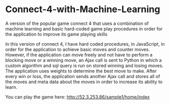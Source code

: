 # Connect-4-with-Machine-Learning
A version of the popular game connect 4 that uses a combination of machine learning and basic hard-coded game play procedures in order for the application to improve its game playing skills

In this version of connect 4, I have hard coded procedures, in JavaScript, in order for the application to achieve basic moves and counter moves.  However, if the application can move freely and not have to perform a blocking move or a winning move, an Ajax call is sent to Python in which a custom algorithm and sql query is run on stored winning and losing moves. The application uses weights to determine the best move to make. After every win or loss, the application sends another Ajax call and stores all of the moves and meta data about the moves in order to increase its ability to learn.

You can play the game here: http://52.3.253.86/sample1/home/index
